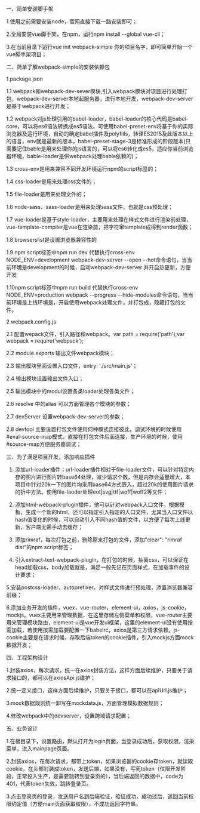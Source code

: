 一、简单安装脚手架

1.使用之前需要安装node，官网直接下载一路安装即可；

2.全局安装vue脚手架，在npm，运行npm install --global vue-cli；

3.在当前目录下运行vue init webpack-simple 你的项目名字，即可简单开始一个vue脚手架项目；



二、简单了解webpack-simple的安装依赖包

1.package.json

1.1 webpack和webpack-dev-sever模块,引入webpack模块对项目进行处理打包，webpack-dev-server本地起服务器，进行本地开发，webpack-dev-server是基于webpack进行开发；

1.2 webpack对js处理引用的babel-loader，babel-loader的核心代码是babel-core，可以将es6语法转换成es5语法，可使用babel-preset-env将基于你的实际浏览器及运行环境，自动的确定babel插件及polyfills，转译ES2015及此版本以上的语言，env就是最新的版本，babel-preset-stage-3是标准形成的阶段版本(只需要记住bable是用来处理你的js语言的，可以将es6转化成es5，适应你当前浏览器环境，bable-loader是供webpack处理bable依赖的)；

1.3 cross-env是用来兼容不同开发环境运行npm的script标签的；

1.4 css-loader是用来处理css文件的；

1.5 file-loader是用来处理文件的；

1.6 node-sass、sass-loader是用来处理sass文件，也就是css预处理；

1.7 vue-loader是基于style-loader，主要用来处理在样式文件进行渲染前处理，vue-template-compiler是vue在渲染前，把字符窜template成得到render函数；

1.8 browserslist是设置浏览器兼容性的

1.9 npm script标签中npm run dev 代替执行cross-env NODE_ENV=development webpack-dev-server --open --hot命令语句，当当前环境是development的时候，启动webpack-dev-server 并开启热更新，方便开发

1.10npm script标签中npm run build 代替执行cross-env NODE_ENV=production webpack --progress --hide-modules命令语句，当当前环境是上线环境是，开启使用webpack处理文件，并打包成，隐藏打包的文件。

2 webpack.config.js

2.1 配置wepack文件，引入路径和webpack。var path = require('path');var webpack = require('webpack');

2.2 module.exports 输出文件webpack模块；

2.3 输出模块里面设置入口文件，entry: './src/main.js'；

2.4 输出模块设置输出文件入口；

2.5 输出模块中的modul设置各类loader处理各类文件；

2.6 resolve 中的alias 可以方面管理各个模块的参数；

2.7 devServer 设置webpack-dev-server的参数；

2.8 devtool 主要设置打包文件使用何种模式连接彼此，调试环境的时候使用#eval-source-map模式，直接在打包文件后面连接，生产环境的时候，使用#source-map方便服务器调试；



三、为了满足项目开发，添加响应插件

1. 添加url-loader插件；url-loader插件相对于file-loader文件，可以针对特定内存的图片进行图片转base64处理，减少请求个数，但是内存会适量增大，本项目中针对20k一下的图片均采用base64方式嵌入，超过20k的使用图片请求的折中方法。使用file-laoder处理eot|svg|ttf|woff|woff2等文件；

2. 添加html-webpack-plugin插件，他可以针对webpack入口文件，根据模板，生成一个新的html，还可以指定引入指定的入口文件，尤其当入口文件以hash值变化的时候，可以自动引入不同hash值的文件，以方便了每次上线更新，客户端无需手动去缓存；
 
3. 添加rimraf，每次打包之前，删除原来打包的文件，添加"clear": "rimraf dist"的npm script标签；

4. 引入extract-text-webpack-plugin，在打包的时候，抽离css，可以保证在head加载css，body加载就是，满足一般先记在页面样式，在加载事件的设计要求；

5.安装postcss-loader、autoprefixer，对样式文件进行预处理，添置浏览器兼容前缀；

6.添加业务开发的插件，vuex，vue-router，element-ui，axios，js-cookie，mockjs。vuex主要用来管理数据，在这里存储左侧菜单和权限，vue-router主要用来管理模块路由，element-ui是vue开发ui框架，这里的element-ui没有使用按需加载，若使用按需加载要配置一下babelrc，axios是第三方请求依赖，js-cookie主要是在请求时候，存取后端token的cookie插件，引入mockjs方面mock数据开发；


四、工程架构设计

1.封装axios，每次请求，统一在axios封装方法，这样方面后续维护，只要关于请求接口的，都可以在axiosApi.js维护；

2.统一定义接口，这样方面后续维护，只要关于接口，都可以在apiUrl.js维护；

3.mock数据规则统一卸写在mockdata.js，方面管理模拟数据规则；

4.修改webpack中的devserver，设置跨域请求配置；


五、业务设计

1.在根目录下，设置路由，默认打开为login页面，当登录成功后，获取权限，渲染菜单，进入mainpage页面。

2.封装axios，在每次请求，都带上token，如果浏览器的cookie存token，就读取cookie，在头部封装成token，发送后端，如果没有，写死token（仅限开发阶段，正常投入生产，是需要跳转到登录页的），当后端返回的数据中，code为401，代表token失效，跳转登录页。

3.点击登录页的登录，发送用户名到后端验证，验证成功，成功过后，返回当前权限约定值（方便main页面获取权限），不成功返回字符串。


